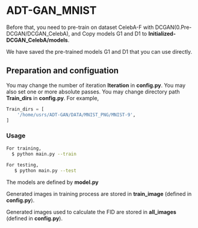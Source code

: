 # ADT-GAN_MNIST

Before that, you need to pre-train on dataset CelebA-F with DCGAN(0.Pre-DCGAN/DCGAN_CelebA), and Copy models G1 and D1 to **Initialized-DCGAN_CelebA/models**. 

We have saved the pre-trained models G1 and D1 that you can use directly.


## Preparation and configuation

You may change the number of iteration  **Iteration** in **config.py**.
You may also set one or more absolute passes.
You may change directory path **Train_dirs** in **config.py**.
For example, 
```python
Train_dirs = [
    '/home/usrs/ADT-GAN/DATA/MNIST_PNG/MNIST-9',
]
```

### Usage

```bash
For training,
  $ python main.py --train
  
For testing,
   $ python main.py --test
```

The models are defined by **model.py**

Generated images in training process are stored in **train_image** (defined in **config.py**).

Generated images used to calculate the FID are stored in **all_images** (defined in **config.py**).
